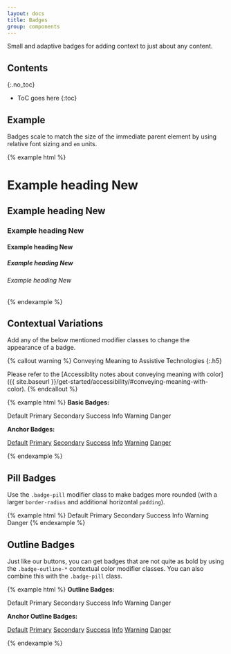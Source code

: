 ```yaml
---
layout: docs
title: Badges
group: components
---
```


Small and adaptive badges for adding context to just about any content.

## Contents
{:.no_toc}

* ToC goes here
{:toc}

## Example

Badges scale to match the size of the immediate parent element by using relative font sizing and `em` units.

{% example html %}
<h1>Example heading <span class="badge">New</span></h1>
<h2>Example heading <span class="badge">New</span></h2>
<h3>Example heading <span class="badge">New</span></h3>
<h4>Example heading <span class="badge">New</span></h4>
<h5>Example heading <span class="badge">New</span></h5>
<h6>Example heading <span class="badge">New</span></h6>
{% endexample %}

## Contextual Variations

Add any of the below mentioned modifier classes to change the appearance of a badge.

{% callout warning %}
Conveying Meaning to Assistive Technologies
{:.h5}

Please refer to the [Accessiblity notes about conveying meaning with color]({{ site.baseurl }}/get-started/accessibility/#conveying-meaning-with-color).
{% endcallout %}

{% example html %}
<strong>Basic Badges:</strong>
<p>
<span class="badge">Default</span>
<span class="badge badge-primary">Primary</span>
<span class="badge badge-secondary">Secondary</span>
<span class="badge badge-success">Success</span>
<span class="badge badge-info">Info</span>
<span class="badge badge-warning">Warning</span>
<span class="badge badge-danger">Danger</span>
</p>

<strong>Anchor Badges:</strong>
<p>
<a href="#" class="badge">Default</a>
<a href="#" class="badge badge-primary">Primary</a>
<a href="#" class="badge badge-secondary">Secondary</a>
<a href="#" class="badge badge-success">Success</a>
<a href="#" class="badge badge-info">Info</a>
<a href="#" class="badge badge-warning">Warning</a>
<a href="#" class="badge badge-danger">Danger</a>
</p>

{% endexample %}

## Pill Badges

Use the `.badge-pill` modifier class to make badges more rounded (with a larger `border-radius` and additional horizontal `padding`).

{% example html %}
<span class="badge badge-pill">Default</span>
<span class="badge badge-pill badge-primary">Primary</span>
<span class="badge badge-pill badge-secondary">Secondary</span>
<span class="badge badge-pill badge-success">Success</span>
<span class="badge badge-pill badge-info">Info</span>
<span class="badge badge-pill badge-warning">Warning</span>
<span class="badge badge-pill badge-danger">Danger</span>
{% endexample %}

## Outline Badges

Just like our buttons, you can get badges that are not quite as bold by using the `.badge-outline-*` contextual color modifier classes.  You can also combine this with the `.badge-pill` class.

{% example html %}
<strong>Outline Badges:</strong>
<p>
<span class="badge badge-outline">Default</span>
<span class="badge badge-outline-primary">Primary</span>
<span class="badge badge-outline-secondary">Secondary</span>
<span class="badge badge-outline-success">Success</span>
<span class="badge badge-outline-info">Info</span>
<span class="badge badge-outline-warning">Warning</span>
<span class="badge badge-outline-danger">Danger</span>
</p>

<strong>Anchor Outline Badges:</strong>
<p>
<a href="#" class="badge badge-outline">Default</a>
<a href="#" class="badge badge-outline-primary">Primary</a>
<a href="#" class="badge badge-outline-secondary">Secondary</a>
<a href="#" class="badge badge-outline-success">Success</a>
<a href="#" class="badge badge-outline-info">Info</a>
<a href="#" class="badge badge-outline-warning">Warning</a>
<a href="#" class="badge badge-outline-danger">Danger</a>
</p>
{% endexample %}
